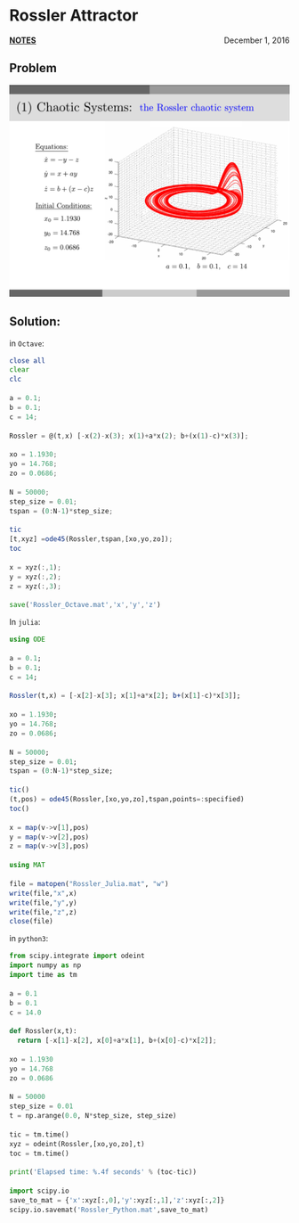 # Rossler Attractor

<p style="text-align:left;"><a href="../../../notes.html"><b>NOTES</b></a> <span style="float:right;">         December 1, 2016 </span></p>

## Problem

![](Rossler-Attractor.png)

## Solution:

in `Octave`:

```octave
close all
clear
clc

a = 0.1;
b = 0.1;
c = 14;

Rossler = @(t,x) [-x(2)-x(3); x(1)+a*x(2); b+(x(1)-c)*x(3)];

xo = 1.1930;
yo = 14.768;
zo = 0.0686;

N = 50000;
step_size = 0.01;
tspan = (0:N-1)*step_size;

tic
[t,xyz] =ode45(Rossler,tspan,[xo,yo,zo]);
toc

x = xyz(:,1);
y = xyz(:,2);
z = xyz(:,3);

save('Rossler_Octave.mat','x','y','z')
```

In `julia`:

```julia
using ODE

a = 0.1;
b = 0.1;
c = 14;

Rossler(t,x) = [-x[2]-x[3]; x[1]+a*x[2]; b+(x[1]-c)*x[3]];

xo = 1.1930;
yo = 14.768;
zo = 0.0686;

N = 50000;
step_size = 0.01;
tspan = (0:N-1)*step_size;

tic()
(t,pos) = ode45(Rossler,[xo,yo,zo],tspan,points=:specified)
toc()

x = map(v->v[1],pos)
y = map(v->v[2],pos)
z = map(v->v[3],pos)

using MAT

file = matopen("Rossler_Julia.mat", "w")
write(file,"x",x)
write(file,"y",y)
write(file,"z",z)
close(file)
```

in `python3`:

```python
from scipy.integrate import odeint
import numpy as np
import time as tm

a = 0.1
b = 0.1
c = 14.0

def Rossler(x,t): 
  return [-x[1]-x[2], x[0]+a*x[1], b+(x[0]-c)*x[2]];

xo = 1.1930
yo = 14.768
zo = 0.0686

N = 50000
step_size = 0.01
t = np.arange(0.0, N*step_size, step_size)

tic = tm.time()
xyz = odeint(Rossler,[xo,yo,zo],t)
toc = tm.time()

print('Elapsed time: %.4f seconds' % (toc-tic))

import scipy.io
save_to_mat = {'x':xyz[:,0],'y':xyz[:,1],'z':xyz[:,2]}
scipy.io.savemat('Rossler_Python.mat',save_to_mat)
```